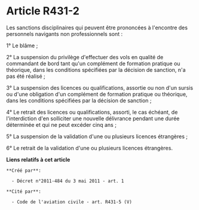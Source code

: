 # Article R431-2

Les sanctions disciplinaires qui peuvent être prononcées à l'encontre des personnels navigants non professionnels sont : 

1° Le blâme ; 

2° La suspension du privilège d'effectuer des vols en qualité de commandant de bord tant qu'un complément de formation
pratique ou théorique, dans les conditions spécifiées par la décision de sanction, n'a pas été réalisé ; 

3° La suspension des licences ou qualifications, assortie ou non d'un sursis ou d'une obligation d'un complément de formation
pratique ou théorique, dans les conditions spécifiées par la décision de sanction ; 

4° Le retrait des licences ou qualifications, assorti, le cas échéant, de l'interdiction d'en solliciter une nouvelle
délivrance pendant une durée déterminée et qui ne peut excéder cinq ans ; 

5° La suspension de la validation d'une ou plusieurs licences étrangères ; 

6° Le retrait de la validation d'une ou plusieurs licences étrangères.

**Liens relatifs à cet article**

	**Créé par**:

	  - Décret n°2011-484 du 3 mai 2011 - art. 1

	**Cité par**:

	  - Code de l'aviation civile - art. R431-5 (V)

